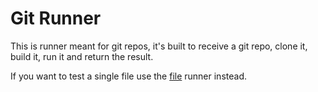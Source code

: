 # Git Runner

This is runner meant for git repos, it's built to receive a git repo, clone it, build it, run it and return the result.

If you want to test a single file use the [file](../file/README.md) runner instead.
